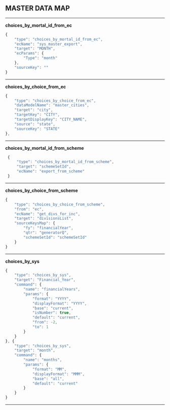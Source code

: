 ## **MASTER DATA MAP**

****
**choices_by_mortal_id_from_ec**

``` javascript
{
    "type": "choices_by_mortal_id_from_ec",
    "ecName": "sys_master_export",
    "target": "MONTH",
    "ecParams": {
        "Type": "month"
    },
    "sourceKey": ""
}
```

****
**choices_by_choice_from_ec**

``` javascript
{
    "type": "choices_by_choice_from_ec",
    "dataModelName": "master_cities",
    "target": "city",
    "targetKey": "CITY",
    "targetDisplayKey": "CITY_NAME",
    "source": "state",
    "sourceKey": "STATE"
},
```

****
**choices_by_mortal_id_from_scheme**

``` javascript
 {
     "type": "choices_by_mortal_id_from_scheme",
     "target": "schemeSetId",
     "ecName": "export_from_scheme"
 }
```

****
**choices_by_choice_from_scheme**

``` javascript
{
    "type": "choices_by_choice_from_scheme",
    "from": "ec",
    "ecName": "get_divs_for_inc",
    "target": "divisionsList",
    "sourceKeysMap": {
        "fy": "financialYear",
        "qtr": "generatorQ",
        "schemeSetId": "schemeSetId"
    }
}
```

****
**choices_by_sys**

``` javascript
{
    "type": "choices_by_sys",
    "target": "Financial_Year",
    "command": {
        "name": "financialYears",
        "params": {
            "format": "YYYY",
            "displayFormat": "YYYY",
            "base": "current",
            "isNumber": true,
            "default": "current",
            "from": -2,
            "to": 1
        }
    }
}, {
    "type": "choices_by_sys",
    "target": "month",
    "command": {
        "name": "months",
        "params": {
            "format": "MM",
            "displayFormat": "MMM",
            "base": "all",
            "default": "current"
        }
    }
}
```
****
